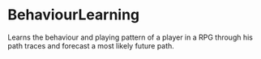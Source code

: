 BehaviourLearning
=================
Learns the behaviour and playing pattern of a player in a RPG through his path traces and forecast a most likely future path.
